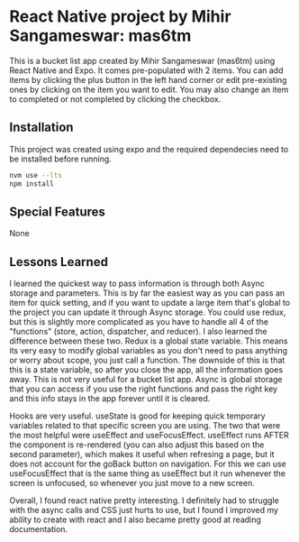 # React Native project by Mihir Sangameswar: mas6tm

This is a bucket list app created by Mihir Sangameswar (mas6tm) using React Native and Expo. It comes pre-populated with 2 items. You can add items by clicking the plus button in the left hand corner or edit pre-existing ones by clicking on the item you want to edit. You may also change an item to completed or not completed by clicking the checkbox.

## Installation

This project was created using expo and the required dependecies need to be installed before running.

```bash
nvm use --lts
npm install
```

## Special Features

None

## Lessons Learned

I learned the quickest way to pass information is through both Async storage and parameters. This is by far the easiest way as you can pass an item for quick setting, and if you want to update a large item that's global to the project you can update it through Async storage. You could use redux, but this is slightly more complicated as you have to handle all 4 of the "functions" (store, action, dispatcher, and reducer). I also learned the difference between these two. Redux is a global state variable. This means its very easy to modify global variables as you don't need to pass anything or worry about scope, you just call a function. The downside of this is that this is a state variable, so after you close the app, all the information goes away. This is not very useful for a bucket list app. Async is global storage that you can access if you use the right functions and pass the right key and this info stays in the app forever until it is cleared.

Hooks are very useful. useState is good for keeping quick temporary variables related to that specific screen you are using. The two that were the most helpful were useEffect and useFocusEffect. useEffect runs AFTER the component is re-rendered (you can also adjust this based on the second parameter), which makes it useful when refresing a page, but it does not account for the goBack button on navigation. For this we can use useFocusEffect that is the same thing as useEffect but it run whenever the screen is unfocused, so whenever you just move to a new screen.

Overall, I found react native pretty interesting. I definitely had to struggle with the async calls and CSS just hurts to use, but I found I improved my ability to create with react and I also became pretty good at reading documentation.
